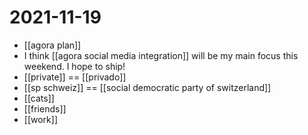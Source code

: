 # 2021-11-19

- [[agora plan]]
- I think [[agora social media integration]] will be my main focus this weekend. I hope to ship!
- [[private]] == [[privado]]
- [[sp schweiz]] == [[social democratic party of switzerland]]
- [[cats]]
- [[friends]]
- [[work]]
